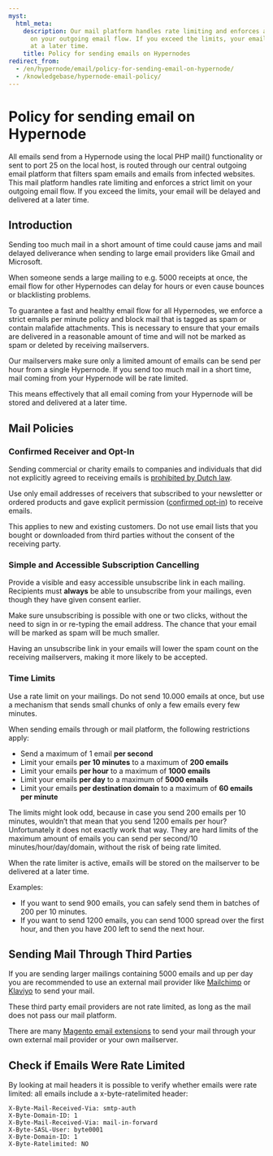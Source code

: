 ```yaml
---
myst:
  html_meta:
    description: Our mail platform handles rate limiting and enforces a strict limit
      on your outgoing email flow. If you exceed the limits, your email will be delivered
      at a later time.
    title: Policy for sending emails on Hypernodes
redirect_from:
  - /en/hypernode/email/policy-for-sending-email-on-hypernode/
  - /knowledgebase/hypernode-email-policy/
---
```


<!-- source: https://support.hypernode.com/en/hypernode/email/policy-for-sending-email-on-hypernode/ -->

# Policy for sending email on Hypernode

All emails send from a Hypernode using the local PHP mail() functionality or sent to port 25 on the local host, is routed through our central outgoing email platform that filters spam emails and emails from infected websites. This mail platform handles rate limiting and enforces a strict limit on your outgoing email flow. If you exceed the limits, your email will be delayed and delivered at a later time.

## Introduction

Sending too much mail in a short amount of time could cause jams and mail delayed deliverance when sending to large email providers like Gmail and Microsoft.

When someone sends a large mailing to e.g. 5000 receipts at once, the email flow for other Hypernodes can delay for hours or even cause bounces or blacklisting problems.

To guarantee a fast and healthy email flow for all Hypernodes, we enforce a strict emails per minute policy and block mail that is tagged as spam or contain malafide attachments. This is necessary to ensure that your emails are delivered in a reasonable amount of time and will not be marked as spam or deleted by receiving mailservers.

Our mailservers make sure only a limited amount of emails can be send per hour from a single Hypernode. If you send too much mail in a short time, mail coming from your Hypernode will be rate limited.

This means effectively that all email coming from your Hypernode will be stored and delivered at a later time.

## Mail Policies

### Confirmed Receiver and Opt-In

Sending commercial or charity emails to companies and individuals that did not explicitly agreed to receiving emails is [prohibited by Dutch law](https://www.acm.nl/nl/onderwerpen/telecommunicatie/internet/spam/).

Use only email addresses of receivers that subscribed to your newsletter or ordered products and gave explicit permission ([confirmed opt-in](https://en.wikipedia.org/wiki/Closed-loop_authentication)) to receive emails.

This applies to new and existing customers. Do not use email lists that you bought or downloaded from third parties without the consent of the receiving party.

### Simple and Accessible Subscription Cancelling

Provide a visible and easy accessible unsubscribe link in each mailing. Recipients must **always** be able to unsubscribe from your mailings, even though they have given consent earlier.

Make sure unsubscribing is possible with one or two clicks, without the need to sign in or re-typing the email address. The chance that your email will be marked as spam will be much smaller.

Having an unsubscribe link in your emails will lower the spam count on the receiving mailservers, making it more likely to be accepted.

### Time Limits

Use a rate limit on your mailings. Do not send 10.000 emails at once, but use a mechanism that sends small chunks of only a few emails every few minutes.

When sending emails through or mail platform, the following restrictions apply:

- Send a maximum of 1 email **per second**
- Limit your emails **per 10 minutes** to a maximum of **200 emails**
- Limit your emails **per hour** to a maximum of **1000 emails**
- Limit your emails **per day** to a maximum of **5000 emails**
- Limit your emails **per destination domain** to a maximum of **60 emails per minute**

The limits might look odd, because in case you send 200 emails per 10 minutes, wouldn’t that mean that you send 1200 emails per hour? Unfortunately it does not exactly work that way. They are hard limits of the maximum amount of emails you can send per second/10 minutes/hour/day/domain, without the risk of being rate limited.

When the rate limiter is active, emails will be stored on the mailserver to be delivered at a later time.

Examples:

- If you want to send 900 emails, you can safely send them in batches of 200 per 10 minutes.
- If you want to send 1200 emails, you can send 1000 spread over the first hour, and then you have 200 left to send the next hour.

## Sending Mail Through Third Parties

If you are sending larger mailings containing 5000 emails and up per day you are recommended to use an external mail provider like [Mailchimp](https://mailchimp.com/) or [Klaviyo](https://www.klaviyo.com/) to send your mail.

These third party email providers are not rate limited, as long as the mail does not pass our mail platform.

There are many [Magento email extensions](https://www.magentocommerce.com/magento-connect/integrations/email-integration.html) to send your mail through your own external mail provider or your own mailserver.

## Check if Emails Were Rate Limited

By looking at mail headers it is possible to verify whether emails were rate limited: all emails include a x-byte-ratelimited header:

```text
X-Byte-Mail-Received-Via: smtp-auth
X-Byte-Domain-ID: 1
X-Byte-Mail-Received-Via: mail-in-forward
X-Byte-SASL-User: byte0001
X-Byte-Domain-ID: 1
X-Byte-Ratelimited: NO
```
